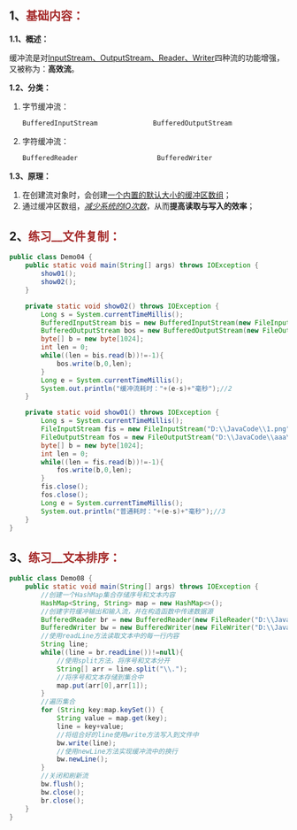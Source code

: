 ## 1、<span style="color:brown">基础内容：</span>

**1.1、概述：**

缓冲流是对<u>InputStream、OutputStream、Reader、Writer</u>四种流的功能增强，又被称为：**高效流**。

**1.2、分类：**

1. 字节缓冲流：

   ```scss
   BufferedInputStream              BufferedOutputStream
   ```

2. 字符缓冲流：

   ```scss
   BufferedReader                    BufferedWriter
   ```


**1.3、原理：**

1. 在创建流对象时，会创建<u>一个内置的默认大小的缓冲区数组</u>；
2. 通过缓冲区数组，<u>*减少系统的IO次数*</u>，从而**提高读取与写入的效率**；



## 2、<span style="color:brown">练习__文件复制：</span>

```java
public class Demo04 {
    public static void main(String[] args) throws IOException {
        show01();
        show02();
    }

    private static void show02() throws IOException {
        Long s = System.currentTimeMillis();
        BufferedInputStream bis = new BufferedInputStream(new FileInputStream("D:\\JavaCode\\1.png"));
        BufferedOutputStream bos = new BufferedOutputStream(new FileOutputStream("D:\\JavaCode\\aaa\\1.png"));
        byte[] b = new byte[1024];
        int len = 0;
        while((len = bis.read(b))!=-1){
            bos.write(b,0,len);
        }
        Long e = System.currentTimeMillis();
        System.out.println("缓冲流耗时："+(e-s)+"毫秒");//2
    }

    private static void show01() throws IOException {
        Long s = System.currentTimeMillis();
        FileInputStream fis = new FileInputStream("D:\\JavaCode\\1.png");
        FileOutputStream fos = new FileOutputStream("D:\\JavaCode\\aaa\\1.png");
        byte[] b = new byte[1024];
        int len = 0;
        while((len = fis.read(b))!=-1){
            fos.write(b,0,len);
        }
        fis.close();
        fos.close();
        Long e = System.currentTimeMillis();
        System.out.println("普通耗时："+(e-s)+"毫秒");//3
    }
}
```



## 3、<span style="color:brown">练习__文本排序：</span>

```java
public class Demo08 {
    public static void main(String[] args) throws IOException {
        //创建一个HashMap集合存储序号和文本内容
        HashMap<String, String> map = new HashMap<>();
        //创建字符缓冲输出和输入流，并在构造函数中传递数据源
        BufferedReader br = new BufferedReader(new FileReader("D:\\JavaCode\\study_code\\start_code\\Learning\\b.txt"));
        BufferedWriter bw = new BufferedWriter(new FileWriter("D:\\JavaCode\\study_code\\start_code\\Learning\\c.txt"));
        //使用readLine方法读取文本中的每一行内容
        String line;
        while((line = br.readLine())!=null){
            //使用split方法，将序号和文本分开
            String[] arr = line.split("\\.");
            //将序号和文本存储到集合中
            map.put(arr[0],arr[1]);
        }
        //遍历集合
        for (String key:map.keySet()) {
            String value = map.get(key);
            line = key+value;
            //将组合好的line使用write方法写入到文件中
            bw.write(line);
            //使用newLine方法实现缓冲流中的换行
            bw.newLine();
        }
        //关闭和刷新流
        bw.flush();
        bw.close();
        br.close();
    }
}
```

